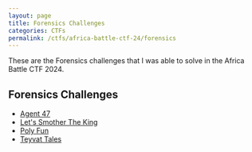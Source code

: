 ```yaml
---
layout: page
title: Forensics Challenges
categories: CTFs
permalink: /ctfs/africa-battle-ctf-24/forensics
---
```


These are the Forensics challenges that I was able to solve in the Africa Battle CTF 2024.

## Forensics Challenges
- [Agent 47](./agent-47)
- [Let's Smother The King](./lets-smother-the-king)
- [Poly Fun](./poly-fun)
- [Teyvat Tales](./teyvat-tales)
